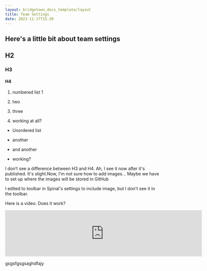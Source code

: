 ```yaml
---
layout: bridgetown_docs_template/layout
title: Team Settings
date: 2023-11-17T15:20
---
```


## Here\'s a little bit about team settings

## H2

### H3

#### H4

1.  numbered list 1

2.  two

3.  three

4.  working at all?

* Unordered list

* another

* and another

* working?

I don’t see a difference between H3 and H4. Ah, I see it now after it\'s published. It\'s slight.Now, I\'m not sure how to add images… Maybe we have to set up where the images will be stored in GitHub

I edited to toolbar in Spinal\'s settings to include image, but I don\'t see it in the toolbar.

Here is a video. Does it work?

<iframe src="https://player.vimeo.com/video/876973379?badge=0&amp;autopause=0&amp;quality_selector=1&amp;player_id=0&amp;app_id=58479" title="Dispatch 2 - Oct 22, 2023" width="640" frameborder="0" allow="autoplay; fullscreen; picture-in-picture"></iframe>

gsgsfgsgsaghdfajy
